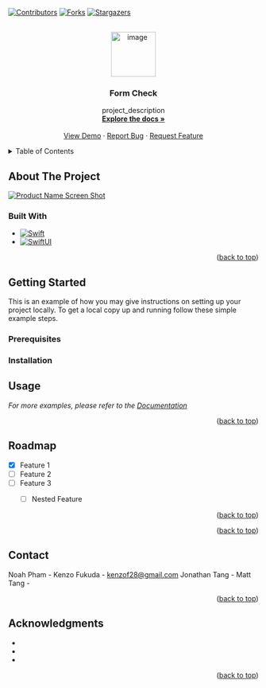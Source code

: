 <!-- Improved compatibility of back to top link: See: https://github.com/othneildrew/Best-README-Template/pull/73 -->
<a id="readme-top"></a>
<!--
*** Thanks for checking out the Best-README-Template. If you have a suggestion
*** that would make this better, please fork the repo and create a pull request
*** or simply open an issue with the tag "enhancement".
*** Don't forget to give the project a star!
*** Thanks again! Now go create something AMAZING! :D
-->



<!-- PROJECT SHIELDS -->
<!--
*** I'm using markdown "reference style" links for readability.
*** Reference links are enclosed in brackets [ ] instead of parentheses ( ).
*** See the bottom of this document for the declaration of the reference variables
*** for contributors-url, forks-url, etc. This is an optional, concise syntax you may use.
*** https://www.markdownguide.org/basic-syntax/#reference-style-links
-->
[![Contributors][contributors-shield]][contributors-url]
[![Forks][forks-shield]][forks-url]
[![Stargazers][stars-shield]][stars-url]



<!-- PROJECT LOGO -->
<br />
<div align="center">
  <a href="https://github.com/noah-n-pham/form-check">
    <!-- Logo Image AI generated -->
    <img width="90" height="90" alt="image" src="https://github.com/user-attachments/assets/000b8542-e70c-453f-ac2a-0c4369543cea" /> 

  </a>

<h3 align="center">Form Check</h3>

  <p align="center">
    project_description
    <br />
    <a href="https://github.com/noah-n-pham/form-check"><strong>Explore the docs »</strong></a>
    <br />
    <br />
    <a href="https://github.com/noah-n-pham/form-check">View Demo</a>
    &middot;
    <a href="https://github.com/github_username/repo_name/issues/new?labels=bug&template=bug-report---.md">Report Bug</a>
    &middot;
    <a href="https://github.com/github_username/repo_name/issues/new?labels=enhancement&template=feature-request---.md">Request Feature</a>
  </p>
</div>



<!-- TABLE OF CONTENTS -->
<details>
  <summary>Table of Contents</summary>
  <ol>
    <li>
      <a href="#about-the-project">About The Project</a>
      <ul>
        <li><a href="#built-with">Built With</a></li>
      </ul>
    </li>
    <li>
      <a href="#getting-started">Getting Started</a>
      <ul>
        <li><a href="#prerequisites">Prerequisites</a></li>
        <li><a href="#installation">Installation</a></li>
      </ul>
    </li>
    <li><a href="#usage">Usage</a></li>
    <li><a href="#roadmap">Roadmap</a></li>
    <li><a href="#contributing">Contributing</a></li>
    <li><a href="#license">License</a></li>
    <li><a href="#contact">Contact</a></li>
    <li><a href="#acknowledgments">Acknowledgments</a></li>
  </ol>
</details>



<!-- ABOUT THE PROJECT -->
## About The Project

[![Product Name Screen Shot][product-screenshot]](https://example.com)



### Built With

* [![Swift][Swift]][Swift]
* [![SwiftUI][SwiftUI]][SwiftUI]

<p align="right">(<a href="#readme-top">back to top</a>)</p>



<!-- GETTING STARTED -->
## Getting Started

This is an example of how you may give instructions on setting up your project locally.
To get a local copy up and running follow these simple example steps.

### Prerequisites


### Installation


<!-- USAGE EXAMPLES -->
## Usage


_For more examples, please refer to the [Documentation](https://example.com)_

<p align="right">(<a href="#readme-top">back to top</a>)</p>



<!-- ROADMAP -->
## Roadmap

- [x] Feature 1
- [ ] Feature 2
- [ ] Feature 3
    - [ ] Nested Feature


<p align="right">(<a href="#readme-top">back to top</a>)</p>


<p align="right">(<a href="#readme-top">back to top</a>)</p>



<!-- CONTACT -->
## Contact

Noah Pham  - 
Kenzo Fukuda - kenzof28@gmail.com
Jonathan Tang - 
Matt Tang - 

<p align="right">(<a href="#readme-top">back to top</a>)</p>



<!-- ACKNOWLEDGMENTS -->
## Acknowledgments

* []()
* []()
* []()

<p align="right">(<a href="#readme-top">back to top</a>)</p>



<!-- MARKDOWN LINKS & IMAGES -->
<!-- https://www.markdownguide.org/basic-syntax/#reference-style-links -->
[contributors-shield]: https://img.shields.io/github/contributors/noah-n-pham/form-check.svg?style=for-the-badge
[contributors-url]: https://github.com/noah-n-pham/form-check/graphs/contributors
[forks-shield]: https://img.shields.io/github/forks/noah-n-pham/form-check.svg?style=for-the-badge
[forks-url]: https://github.com/noah-n-pham/form-check/network/members
[stars-shield]: https://img.shields.io/github/stars/noah-n-pham/form-check.svg?style=for-the-badge
[stars-url]: https://github.com/noah-n-pham/form-check/stargazers
[product-screenshot]: images/screenshot.png
<!-- Shields.io badges. You can a comprehensive list with many more badges at: https://github.com/inttter/md-badges -->
[Swift]: https://img.shields.io/badge/Swift-F05138?style=for-the-badge&logo=swift&logoColor=white
[SwiftUI]: https://img.shields.io/badge/SwiftUI-524520?style=for-the-badge&logo=swift
